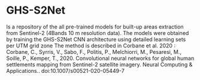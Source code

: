 # GHS-S2Net
Is a repository of the all pre-trained models for built-up areas extraction from Sentinel-2 (4Bands 10 m resolution data).
The models were obtained by training the GHS-S2Net CNN architecture using detailed learning sets per UTM grid zone 
The method is described in Corbane et al. 2020 :
Corbane, C., Syrris, V., Sabo, F., Politis, P., Melchiorri, M., Pesaresi, M., Soille, P., Kemper, T., 2020. Convolutional neural networks for global human settlements mapping from Sentinel-2 satellite imagery. Neural Computing & Applications.. 
doi:10.1007/s00521-020-05449-7

